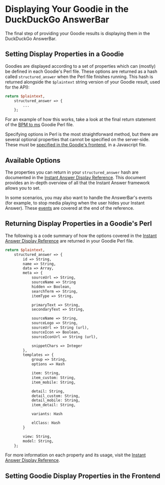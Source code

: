 # Displaying Your Goodie in the DuckDuckGo AnswerBar

The final step of providing your Goodie results is displaying them in the DuckDuckGo AnswerBar.

## Setting Display Properties in a Goodie

Goodies are displayed according to a set of properties which can (mostly) be defined in each Goodie's Perl file. These options are returned as a hash called `structured_answer` when the Perl file finishes running. This hash is returned alongside the `$plaintext` string version of your Goodie result, used for the API):

```perl
return $plaintext,
    structured_answer => {
        ...
    };
```

For an example of how this works, take a look at the final return statement of the [BPM to ms](https://github.com/duckduckgo/zeroclickinfo-goodies/blob/master/lib/DDG/Goodie/BPMToMs.pm) Goodie Perl file.

Specifying options in Perl is the most straightforward method, but there are several optional properties that cannot be specified on the server-side. These must be [specified in the Goodie's frontend](#setting-goodie-display-properties-in-the-frontend), in a Javascript file.

## Available Options

The properties you can return in your `structured_answer` hash are documented in the [Instant Answer Display Reference](https://duck.co/duckduckhack/display_reference). This document provides an in-depth overview of all that the Instant Answer framework allows you to set.

In some scenarios, you may also want to handle the AnswerBar's events (for example, to stop media playing when the user hides your Instant Answer). These [events](https://duck.co/duckduckhack/display_reference#events) are covered at the end of the reference.

## Returning Display Properties in a Goodie's Perl

The following is a code summary of how the options covered in the [Instant Answer Display Reference](https://duck.co/duckduckhack/display_reference) are returned in your Goodie Perl file.

```perl
return $plaintext,
    structured_answer => {
        id => String,
        name => String,
        data => Array,
        meta => {
            sourceUrl => String,
            sourceName => String
	        hidden => Boolean,
	        searchTerm => String,
	        itemType => String,

            primaryText => String,
            secondaryText => String,

            sourceName => String,
            sourceLogo => String,
            sourceUrl => String (url),
            sourceIcon => Boolean,
            sourceIconUrl => String (url),

            snippetChars => Integer
        },
        templates => {
            group => String,
            options => Hash

            item: String,
            item_custom: String,
            item_mobile: String,

            detail: String,
            detail_custom: String,
            detail_mobile: String,
            item_detail: String,

            variants: Hash

            elClass: Hash
        }

        view: String,
        model: String,
    };

```

For more information on each property and its usage, visit the [Instant Answer Display Reference](https://duck.co/duckduckhack/display_reference).

## Setting Goodie Display Properties in the Frontend

